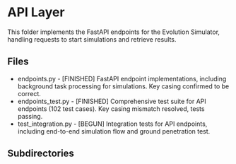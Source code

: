 # API Layer

This folder implements the FastAPI endpoints for the Evolution Simulator, handling requests to start simulations and retrieve results.

## Files
- endpoints.py - [FINISHED] FastAPI endpoint implementations, including background task processing for simulations. Key casing confirmed to be correct.
- endpoints_test.py - [FINISHED] Comprehensive test suite for API endpoints (102 test cases). Key casing mismatch resolved, tests passing.
- test_integration.py - [BEGUN] Integration tests for API endpoints, including end-to-end simulation flow and ground penetration test.

## Subdirectories
